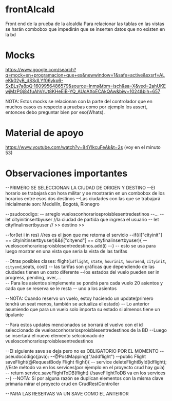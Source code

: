 # frontAlcald
Front end de la prueba de la alcaldía
Para relacionar las tablas en las vistas se harán combobox que impedirán que se inserten datos que no existen en la bd

# Mocks

https://www.google.com/search?q=mock+en+programacion+que+es&newwindow=1&safe=active&sxsrf=ALeKk02yB_dSSdLYf06ykp6-SxBLs7a8pQ:1609956486579&source=lnms&tbm=isch&sa=X&ved=2ahUKEwjMzPGj84fuAhVrUt8KHeEiB-YQ_AUoAXoECAkQAw&biw=1024&bih=657

NOTA: Estos mocks se relacionan con la parte del controlador que en muchos casos es respecto a pruebas como por ejemplo los assert, entonces debo preguntar bien por eso(Whats). 

# Material de apoyo
https://www.youtube.com/watch?v=84YlkcuFeAk&t=2s (voy en el minuto 53)

# Observaciones importantes

--PRIMERO SE SELECCIONAN LA CIUDAD DE ORIGEN Y DESTINO
--El horario se trabajará con hora militar y se mostrarán en un combobox de los horarios entre esos dos destinos
--Las ciudades con las que se trabajará inicialmente son: Medellín, Bogotá, Rionegro

--psudocodigo:
-- arreglo vuelosconhorariosproisblesentredestinos
--...
-- let cityinitinsertbyuser //la ciudad de partida que ingresa el usuario
-- let cityfinalinsertbyuser // >>         destino >>

--for(let i in res) //res es el json que me retorna el servicio
--if((i["cityinit"] == cityinitinsertbyuser)&&(i["cityend"] == cityfinalinsertbyuser){
--	vuelosconhorariosproisblesentredestinos.add(i)
--}
-- esto se usa para luego mostrar en una vista que sería la vista de las tarifas



--Otras posibles clases: flight(`idflight`, `state`, `hourinit`, `houraend`, `cityinit`, `cityend`,seats, cost)
-- las tarifas son gráficas que dependiendo de las ciudades tienen un costo diferente
--los estados del vuelo pueden ser in progress, pending, over,...  
-- Para los asientos simplemente se pondrá para cada vuelo 20 asientos y cada que se reserva se le resta
-- uno a los asientos

--NOTA: Cuando reservo un vuelo, estoy haciendo un update(primero tendrá un seat menos, también se actualiza el estado)
-- Lo anterior asumiendo que para un vuelo solo importa su estado si almenos tiene un tipulante

--Para estos updates mencionados se borrará el vuelvo con el id seleccionado de vuelosconhorariosproisblesentredestinos de la BD
--Luego se insertará el nuevo elemento selccionado de vuelosconhorariosproisblesentredestinos

--El siguiente save se deja pero no es OBLIGATORIO POR EL MOMENTO
--pseudocódigo(java):
--@PostMapping("/addflight")
--public Flight saveFlight(@RequestBody Flight flight){
--  service deleteFlightById(idflight); //Este método va en los services(por ejemplo en el proyecto crud hay guía)
--	return service.saveFlightToDB(flight) //saveFlightToDB va en los services
--}
--NOTA: Si por alguna razón se duplican elementos con la misma clave primaria mirar el proyecto crud en CrudRestController


--PARA LAS RESERVAS VA UN SAVE COMO EL ANTERIOR